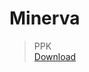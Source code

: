 # Minerva


>PPK  
>[Download](https://github.com/rmflsdl4/Minerva/releases/download/PPK/MinervaPPK.ppk)
